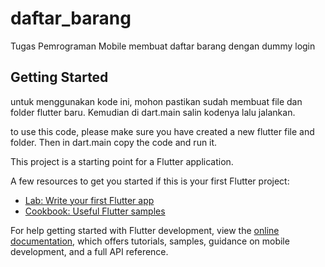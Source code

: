 # daftar_barang

Tugas Pemrograman Mobile membuat daftar barang dengan dummy login

## Getting Started
untuk menggunakan kode ini, mohon pastikan sudah membuat file dan folder flutter baru. Kemudian di dart.main salin kodenya lalu jalankan.

to use this code, please make sure you have created a new flutter file and folder. Then in dart.main copy the code and run it.

This project is a starting point for a Flutter application.

A few resources to get you started if this is your first Flutter project:

- [Lab: Write your first Flutter app](https://docs.flutter.dev/get-started/codelab)
- [Cookbook: Useful Flutter samples](https://docs.flutter.dev/cookbook)

For help getting started with Flutter development, view the
[online documentation](https://docs.flutter.dev/), which offers tutorials,
samples, guidance on mobile development, and a full API reference.
